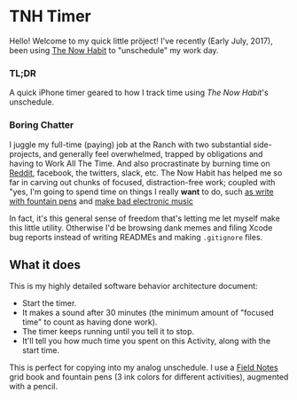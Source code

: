 # TNH Timer

Hello!  Welcome to my quick little pröject!  I've recently (Early July, 2017), been
using [The Now Habit](http://www.neilfiore.com/now-habit/) to "unschedule" my work
day.  

### TL;DR

A quick iPhone timer geared to how I track time using _The Now Habit_'s unschedule.


### Boring Chatter

I juggle my full-time (paying) job at the Ranch with two substantial
side-projects, and generally feel overwhelmed, trapped by obligations
and having to Work All The Time.  And also procrastinate by burning
time on [Reddit](https://www.reddit.com/r/CatsStandingUp/), facebook,
the twitters, slack, etc.  The Now Habit has helped me so far in
carving out chunks of focused, distraction-free work; coupled with
"yes, I'm going to spend time on things I really **want** to do, such [as
write with fountain pens](http://reddit.com/r/fountainpens/) and [make
bad electronic music](http://soundcloud.com/borkware)

In fact, it's this general sense of freedom that's letting me let myself make
this little utility.  Otherwise I'd be browsing dank memes and filing Xcode
bug reports instead of writing READMEs and making `.gitignore` files.


## What it does

This is my highly detailed software behavior architecture document:

* Start the timer. 
* It makes a sound after 30 minutes (the minimum amount of "focused time" to count as
   having done work). 
* The timer keeps running until you tell it to stop.  
* It'll tell you how much time you spent on this Activity, along with the start time.

This is perfect for copying into my analog unschedule.  I use a [Field
Notes](https://fieldnotesbrand.com/products/campfire) grid book and
fountain pens (3 ink colors for different activities), augmented with a pencil.


